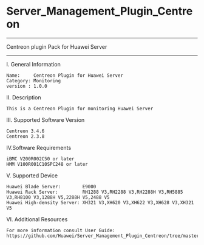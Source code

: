 # Server_Management_Plugin_Centreon

**********************************************************************************
Centreon plugin Pack for Huawei Server
**********************************************************************************

I. General Information 

    Name:     Centreon Plugin for Huawei Server    
    Category: Monitoring    
    version : 1.0.0
    
II. Description

    This is a Centreon Plugin for monitoring Huawei Server 
    
III. Supported Software Version

    Centreon 3.4.6     
    Centreon 2.3.8      
    
IV.Software Requirements

    iBMC V200R002C50 or later    
    HMM V100R001C10SPC248 or later
    
V. Supported Device
    
    Huawei Blade Server:        E9000
    Huawei Rack Server:         RH1288 V3,RH2288 V3,RH2288H V3,RH5885 V3,RH8100 V3,1288H V5,2288H V5,2488 V5    
    Huawei High-density Server: XH321 V3,XH620 V3,XH622 V3,XH628 V3,XH321 V5
    
VI. Additional Resources

    For more information consult User Guide: https://github.com/Huawei/Server_Management_Plugin_Centreon/tree/master/docs
